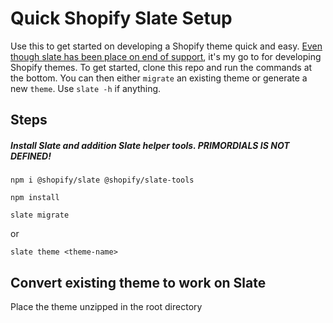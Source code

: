 Quick Shopify Slate Setup
======
Use this to get started on developing a Shopify theme quick and easy. [Even though slate has been place on end of support](https://github.com/Shopify/slate#-slate---end-of-support-january-2020), it's my go to for developing Shopify themes. To get started, clone this repo and run the commands at the bottom. You can then either `migrate` an existing theme or generate a new `theme`. Use `slate -h` if anything. 


Steps
------

##### Install Slate and addition Slate helper tools. PRIMORDIALS IS NOT DEFINED!

`npm i @shopify/slate @shopify/slate-tools`

`npm install`

`slate migrate`

or

`slate theme <theme-name>`

Convert existing theme to work on Slate
------
Place the theme unzipped in the root directory
